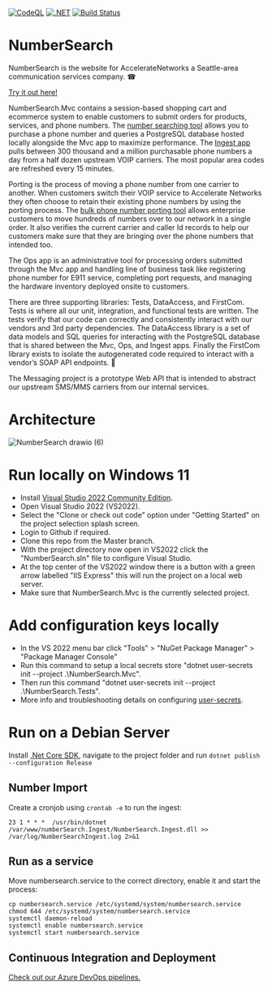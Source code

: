 [![CodeQL](https://github.com/AccelerateNetworks/NumberSearch/actions/workflows/codeql-analysis.yml/badge.svg?branch=master)](https://github.com/AccelerateNetworks/NumberSearch/actions/workflows/codeql-analysis.yml)
[![.NET](https://github.com/AccelerateNetworks/NumberSearch/actions/workflows/dotnet.yml/badge.svg)](https://github.com/AccelerateNetworks/NumberSearch/actions/workflows/dotnet.yml)
[![Build Status](https://dev.azure.com/thomasaryan/NumberSearch/_apis/build/status/Linux?branchName=master)](https://dev.azure.com/thomasaryan/NumberSearch/_build/latest?definitionId=3&branchName=master)
# NumberSearch
NumberSearch is the website for AccelerateNetworks a Seattle-area communication services company. ☎

[Try it out here!](https://acceleratenetworks.com/)

NumberSearch.Mvc contains a session-based shopping cart and ecommerce system to enable customers to submit orders for products, services, and phone numbers. The [number searching tool](https://acceleratenetworks.com/Search) allows you to purchase a phone number and queries a PostgreSQL database hosted locally alongside the Mvc app to maximize performance. The [Ingest app](https://github.com/AccelerateNetworks/NumberSearch/blob/master/NumberSearch.Ingest/Program.cs) pulls between 300 thousand and a million purchasable phone numbers a day from a half dozen upstream VOIP carriers. The most popular area codes are refreshed every 15 minutes.

Porting is the process of moving a phone number from one carrier to another. When customers switch their VOIP service to Accelerate Networks they often choose to retain their existing phone numbers by using the porting process. The [bulk phone number porting tool](https://acceleratenetworks.com/Lookup) allows enterprise customers to move hundreds of numbers over to our network in a single order. It also verifies the current carrier and caller Id records to help our customers make sure that they are bringing over the phone numbers that intended too.

The Ops app is an administrative tool for processing orders submitted through the Mvc app and handling line of business task like registering phone number for E911 service, completing port requests, and managing the hardware inventory deployed onsite to customers.

There are three supporting libraries: Tests, DataAccess, and FirstCom. Tests is where all our unit, integration, and functional tests are written. The tests verify that our code can correctly and consistently interact with our vendors and 3rd party dependencies. The DataAccess library is a set of data models and SQL queries for interacting with the PostgreSQL database that is shared between the Mvc, Ops, and Ingest apps. Finally the FirstCom library exists to isolate the autogenerated code required to interact with a vendor’s SOAP API endpoints. 👀

The Messaging project is a prototype Web API that is intended to abstract our upstream SMS/MMS carriers from our internal services.

# Architecture

![NumberSearch drawio (6)](https://user-images.githubusercontent.com/11726956/225510562-708ba9cc-4a57-4da0-8644-ae07091aee37.png)

# Run locally on Windows 11
* Install [Visual Studio 2022 Community Edition](https://visualstudio.microsoft.com/vs/).
* Open Visual Studio 2022 (VS2022).
* Select the "Clone or check out code" option under "Getting Started" on the project selection splash screen.
* Login to Github if required.
* Clone this repo from the Master branch.
* With the project directory now open in VS2022 click the "NumberSearch.sln" file to configure Visual Studio.
* At the top center of the VS2022 window there is a button with a green arrow labelled "IIS Express" this will run the project on a local web server.
* Make sure that NumberSearch.Mvc is the currently selected project.

# Add configuration keys locally
* In the VS 2022 menu bar click "Tools" > "NuGet Package Manager" > "Package Manager Console"
* Run this command to setup a local secrets store "dotnet user-secrets init --project .\NumberSearch.Mvc".
* Then run this command "dotnet user-secrets init --project .\NumberSearch.Tests".
* More info and troubleshooting details on configuring [user-secrets](https://docs.microsoft.com/en-us/aspnet/core/security/app-secrets?view=aspnetcore-7.0&tabs=windows).

# Run on a Debian Server
Install [.Net Core SDK](https://docs.microsoft.com/en-us/dotnet/core/install/sdk), navigate to the project folder and run `dotnet publish --configuration Release` 
## Number Import
Create a cronjob using `crontab -e` to run the ingest:
```
23 1 * * *  /usr/bin/dotnet /var/www/numberSearch.Ingest/NumberSearch.Ingest.dll >> /var/log/NumberSearchIngest.log 2>&1
```
## Run as a service
Move numbersearch.service to the correct directory, enable it and start the process:
```
cp numbersearch.service /etc/systemd/system/numbersearch.service
chmod 644 /etc/systemd/system/numbersearch.service
systemctl daemon-reload
systemctl enable numbersearch.service
systemctl start numbersearch.service
```

## Continuous Integration and Deployment
[Check out our Azure DevOps pipelines.](https://dev.azure.com/thomasaryan/NumberSearch/)
